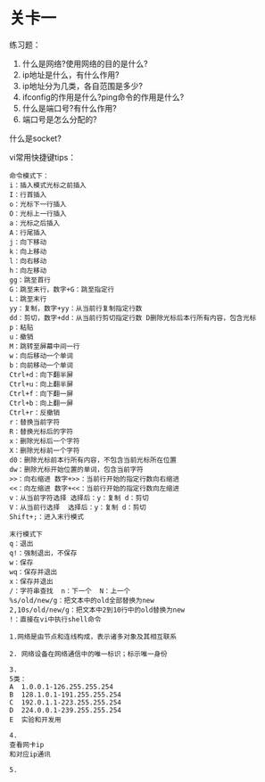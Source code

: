 # 关卡一

练习题：

1. 什么是网络?使用网络的目的是什么?
2. ip地址是什么，有什么作用?
3. ip地址分为几类，各自范围是多少?
4. ifconfig的作用是什么?ping命令的作用是什么?
5. 什么是端口号?有什么作用?
6. 端口号是怎么分配的?

什么是socket?

vi常用快捷键tips：

```
命令模式下：
i：插入模式光标之前插入
I：行首插入
o：光标下一行插入
O：光标上一行插入
a：光标之后插入
A：行尾插入
j：向下移动
k：向上移动
l：向右移动
h：向左移动
gg：跳至首行
G：跳至末行，数字+G：跳至指定行
L：跳至末行
yy：复制，数字+yy：从当前行复制指定行数
dd：剪切，数字+dd：从当前行剪切指定行数 D删除光标后本行所有内容，包含光标
p：粘贴
u：撤销
M：跳转至屏幕中间一行
w：向后移动一个单词
b：向前移动一个单词
Ctrl+d：向下翻半屏
Ctrl+u：向上翻半屏
Ctrl+f：向下翻一屏
Ctrl+b：向上翻一屏
Ctrl+r：反撤销
r：替换当前字符
R：替换光标后的字符
x：删除光标后一个字符
X：删除光标前一个字符
d0：删除光标前本行所有内容，不包含当前光标所在位置
dw：删除光标开始位置的单词，包含当前字符
>>：向右缩进 数字+>>：当前行开始的指定行数向右缩进
<<：向左缩进 数字+<<：当前行开始的指定行数向左缩进
v：从当前字符选择 选择后：y：复制 d：剪切
V：从当前行选择  选择后：y：复制 d：剪切
Shift+;：进入末行模式

末行模式下
q：退出
q!：强制退出，不保存
w：保存
wq：保存并退出
x：保存并退出
/：字符串查找  n：下一个  N：上一个
%s/old/new/g：把文本中的old全部替换为new
2,10s/old/new/g：把文本中2到10行中的old替换为new
!：直接在vi中执行shell命令
```

```
1.网络是由节点和连线构成，表示诸多对象及其相互联系

2. 网络设备在网络通信中的唯一标识；标示唯一身份

3.
5类：
A  1.0.0.1-126.255.255.254
B  128.1.0.1-191.255.255.254
C  192.0.1.1-223.255.255.254
D  224.0.0.1-239.255.255.254
E  实验和开发用

4.
查看网卡ip 
和对应ip通讯

5.
```



